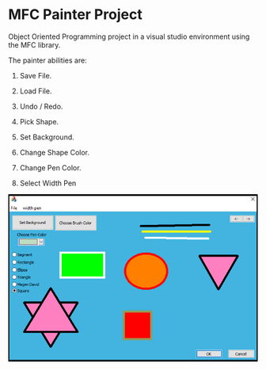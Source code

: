 # MFC Painter Project

Object Oriented Programming project in a visual studio environment using the MFC library.

The painter abilities are:

1) Save File.

2) Load File.

3) Undo / Redo.

4) Pick Shape.

5) Set Background.

6) Change Shape Color.

7) Change Pen Color.

8) Select Width Pen

![image](https://github.com/roishricki/PainterMFCproject/blob/master/Example.png?raw=true)

